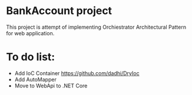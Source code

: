 # BankAccount project
This project is attempt of implementing Orchiestrator Architectural Pattern for web application.

# To do list:
* Add IoC Container https://github.com/dadhi/DryIoc
* Add AutoMapper
* Move to WebApi to .NET Core
